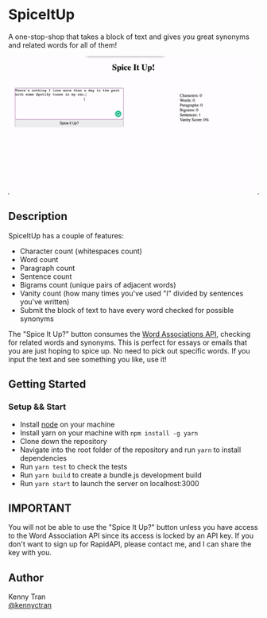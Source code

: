 # SpiceItUp

A one-stop-shop that takes a block of text and gives you great synonyms and related words for all of them!

![full application walkthrough](/gifs/fullApp.gif)

## Description

SpiceItUp has a couple of features:
  -  Character count (whitespaces count)
  -  Word count
  -  Paragraph count
  -  Sentence count
  -  Bigrams count (unique pairs of adjacent words)
  -  Vanity count (how many times you've used "I" divided by sentences you've written)
  -  Submit the block of text to have every word checked for possible synonyms

The "Spice It Up?" button consumes the [Word Associations API](https://rapidapi.com/twinword/api/word-associations/), checking for related words and synonyms.
This is perfect for essays or emails that you are just hoping to spice up. No need to pick out specific words. If you input the text and see something you like, use it!


## Getting Started

### Setup && Start

* Install [node](https://nodejs.org/en/) on your machine
* Install yarn on your machine with ```npm install -g yarn```
* Clone down the repository
* Navigate into the root folder of the repository and run ```yarn``` to install dependencies
* Run ```yarn test``` to check the tests
* Run ```yarn build``` to create a bundle.js development build
* Run ```yarn start``` to launch the server on localhost:3000

## IMPORTANT

You will not be able to use the "Spice It Up?" button unless you have access to the Word Association API since its access is locked by an API key. If you don't want to sign up for RapidAPI, please contact me, and I can share the key with you.

## Author

Kenny Tran  
[@kennyctran](https://linkedin.com/in/kennyctran)
